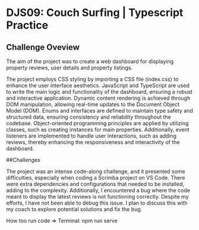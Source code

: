 # DJS09: Couch Surfing | Typescript Practice

## Challenge Oveview
The aim of the project was to create a web dashboard for displaying property reviews, user details and property listings.

The project employs CSS styling by importing a CSS file (index.css) to enhance the user interface aesthetics. JavaScript and TypeScript are used to write the main logic and functionality of the dashboard, ensuring a robust and interactive application. Dynamic content rendering is achieved through DOM manipulation, allowing real-time updates to the Document Object Model (DOM). Enums and interfaces are defined to maintain type safety and structured data, ensuring consistency and reliability throughout the codebase. Object-oriented programming principles are applied by utilizing classes, such as creating instances for main properties. Additionally, event listeners are implemented to handle user interactions, such as adding reviews, thereby enhancing the responsiveness and interactivity of the dashboard.


##Challenges

The project was an intense code-along challenge, and it presented some difficulties, especially when coding a Scrimba project on VS Code. There were extra dependencies and configurations that needed to be installed, adding to the complexity. Additionally, I encountered a bug where the code meant to display the latest reviews is not functioning correctly. Despite my efforts, I have not been able to debug this issue. I plan to discuss this with my coach to explore potential solutions and fix the bug.

How too run code => Terminal: npm run serve




